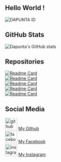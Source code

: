 ## Hello World !
![DAPUNTA ID](https://user-images.githubusercontent.com/76211798/110226100-bce80200-7f1e-11eb-9c70-a22a5a7c71d3.jpg)
## GitHub Stats  
![Dapunta's GitHub stats](https://github-readme-stats.vercel.app/api?username=Dapunta&show_icons=true&theme=chartreuse-dark)  
## Repositories  
[![Readme Card](https://github-readme-stats.vercel.app/api/pin/?username=Dapunta&repo=premium&theme=chartreuse-dark)](https://github.com/Dapunta/premium)  
[![Readme Card](https://github-readme-stats.vercel.app/api/pin/?username=Dapunta&repo=fbcrack&theme=chartreuse-dark)](https://github.com/Dapunta/fbcrack)  
[![Readme Card](https://github-readme-stats.vercel.app/api/pin/?username=Dapunta&repo=dump&theme=chartreuse-dark)](https://github.com/Dapunta/dump)  
[![Readme Card](https://github-readme-stats.vercel.app/api/pin/?username=Dapunta&repo=fl&theme=chartreuse-dark)](https://github.com/Dapunta/fl)  
[![Readme Card](https://github-readme-stats.vercel.app/api/pin/?username=Dapunta&repo=iploc&theme=chartreuse-dark)](https://github.com/Dapunta/iploc)
## Social Media  
[<img src='https://cdn.jsdelivr.net/npm/simple-icons@3.0.1/icons/github.svg' alt='github' height='40'>](https://github.com/Dapunta) <a href="https://github.com/Dapunta">My Github</a>  
[<img src='https://cdn.jsdelivr.net/npm/simple-icons@3.0.1/icons/facebook.svg' alt='facebook' height='40'>](https://www.facebook.com/Dapunta.Khurayra.X) <a href="https://www.facebook.com/Dapunta.Khurayra.X">My Facebook</a>  
[<img src='https://cdn.jsdelivr.net/npm/simple-icons@3.0.1/icons/instagram.svg' alt='instagram' height='40'>](https://www.instagram.com/ratya.anonym.id/) <a href="https://www.instagram.com/ratya.anonym.id">My Instagram</a>  
